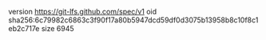 version https://git-lfs.github.com/spec/v1
oid sha256:6c79982c6863c3f90f17a80b5947dcd59df0d3075b13958b8c10f8c1eb2c717e
size 6945
